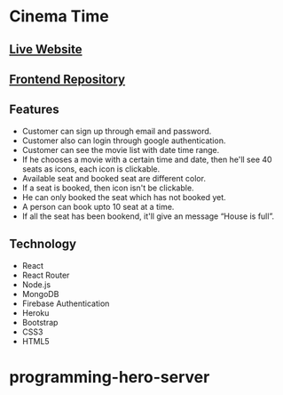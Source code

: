 # Cinema Time
## [Live Website ](https://programming-hero-ff42b.web.app)
## [Frontend Repository](https://github.com/NusratJahanNisha/programming-hero)
## Features
- Customer can sign up through email and password.
- Customer also can login through google authentication.
- Customer can see the movie list with date time range.
- If he chooses a movie with a certain time and date, then he'll see 40 seats as icons, each icon is clickable.
- Available seat and booked seat are different color.
- If a seat is booked, then icon isn't be clickable.
- He can only booked the seat which has not booked yet.
- A person can book upto 10 seat at a time.
- If all the seat has been bookend, it'll give an message “House is full”.

## Technology
  - React
  - React Router
  - Node.js
  - MongoDB
  - Firebase Authentication
  - Heroku
  - Bootstrap
  - CSS3
  - HTML5 
































# programming-hero-server
